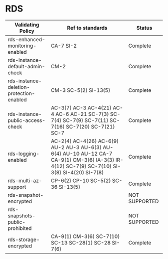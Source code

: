# RDS

|Validating Policy|Ref to standards|Status|
|----| ----| ----|
|rds-enhanced-monitoring-enabled|CA-7 SI-2|Complete|
|rds-instance-default-admin-check|CM-2|Complete|
|rds-instance-deletion-protection-enabled|CM-3 SC-5(2) SI-13(5)|Complete|
|rds-instance-public-access-check|AC-3(7) AC-3 AC-4(21) AC-4 AC-6 AC-21 SC-7(3) SC-7(4) SC-7(9) SC-7(11) SC-7(16) SC-7(20) SC-7(21) SC-7|Complete|
|rds-logging-enabled|AC-2(4) AC-4(26) AC-6(9) AU-2 AU-3 AU-6(3) AU-6(4) AU-10 AU-12 CA-7 CA-9(1) CM-3(6) IA-3(3) IR-4(12) SC-7(9) SC-7(10) SI-3(8) SI-4(20) SI-7(8)|Complete|
|rds-multi-az-support|CP-6(2) CP-10 SC-5(2) SC-36 SI-13(5)|Complete|
|rds-snapshot-encrypted||NOT SUPPORTED|
|rds-snapshots-public-prohibited||NOT SUPPORTED|
|rds-storage-encrypted|CA-9(1) CM-3(6) SC-7(10) SC-13 SC-28(1) SC-28 SI-7(6)|Complete|




